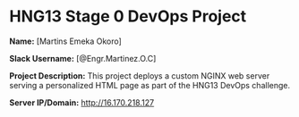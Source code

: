 # HNG13 Stage 0 DevOps Project

**Name:** [Martins Emeka Okoro]

**Slack Username:** [@Engr.Martinez.O.C]

**Project Description:** This project deploys a custom NGINX web server serving a personalized HTML page as part of the HNG13 DevOps challenge.

**Server IP/Domain:** http://16.170.218.127
